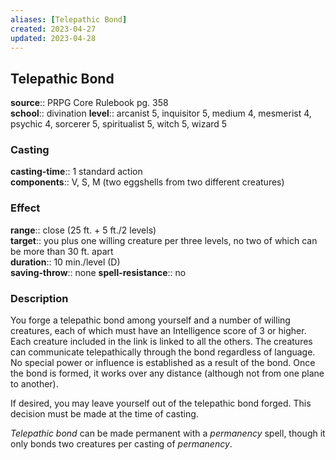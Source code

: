 ```yaml
---
aliases: [Telepathic Bond]
created: 2023-04-27
updated: 2023-04-28
---
```


## Telepathic Bond

**source**:: PRPG Core Rulebook pg. 358  
**school**:: divination
**level**:: arcanist 5, inquisitor 5, medium 4, mesmerist 4, psychic 4, sorcerer 5, spiritualist 5, witch 5, wizard 5

### Casting

**casting-time**:: 1 standard action  
**components**:: V, S, M (two eggshells from two different creatures)

### Effect

**range**:: close (25 ft. + 5 ft./2 levels)  
**target**:: you plus one willing creature per three levels, no two of which can be more than 30 ft. apart  
**duration**:: 10 min./level (D)  
**saving-throw**:: none
**spell-resistance**:: no

### Description

You forge a telepathic bond among yourself and a number of willing creatures, each of which must have an Intelligence score of 3 or higher. Each creature included in the link is linked to all the others. The creatures can communicate telepathically through the bond regardless of language. No special power or influence is established as a result of the bond. Once the bond is formed, it works over any distance (although not from one plane to another).  
  
If desired, you may leave yourself out of the telepathic bond forged. This decision must be made at the time of casting.  
  
*Telepathic bond* can be made permanent with a *permanency* spell, though it only bonds two creatures per casting of *permanency*.
